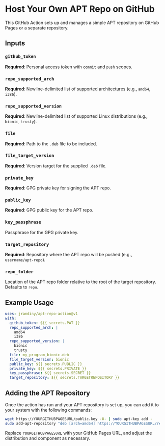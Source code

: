# Host Your Own APT Repo on GitHub

This GitHub Action sets up and manages a simple APT repository on GitHub Pages or a separate repository.

## Inputs

### `github_token`

**Required**: Personal access token with `commit` and `push` scopes.

### `repo_supported_arch`

**Required**: Newline-delimited list of supported architectures (e.g., `amd64`, `i386`).

### `repo_supported_version`

**Required**: Newline-delimited list of supported Linux distributions (e.g., `bionic`, `trusty`).

### `file`

**Required**: Path to the `.deb` file to be included.

### `file_target_version`

**Required**: Version target for the supplied `.deb` file.

### `private_key`

**Required**: GPG private key for signing the APT repo.

### `public_key`

**Required**: GPG public key for the APT repo.

### `key_passphrase`

Passphrase for the GPG private key.

### `target_repository`

**Required**: Repository where the APT repo will be pushed (e.g., `username/apt-repo`).

### `repo_folder`

Location of the APT repo folder relative to the root of the target repository. Defaults to `repo`.

## Example Usage

```yaml
uses: jrandiny/apt-repo-action@v1
with:
  github_token: ${{ secrets.PAT }}
  repo_supported_arch: |
    amd64
    i386
  repo_supported_version: |
    bionic
    trusty
  file: my_program_bionic.deb
  file_target_version: bionic
  public_key: ${{ secrets.PUBLIC }}
  private_key: ${{ secrets.PRIVATE }}
  key_passphrase: ${{ secrets.SECRET }}
  target_repository: ${{ secrets.TARGETREPOSITORY }}
```

## Adding the APT Repository

Once the action has run and your APT repository is set up, you can add it to your system with the following commands:

```bash
wget https://YOURGITHUBPAGESURL/public.key -O- | sudo apt-key add -
sudo add-apt-repository "deb [arch=amd64] https://YOURGITHUBPAGESURL/repo/ bionic main"
```

Replace `YOURGITHUBPAGESURL` with your GitHub Pages URL, and adjust the distribution and component as necessary.
